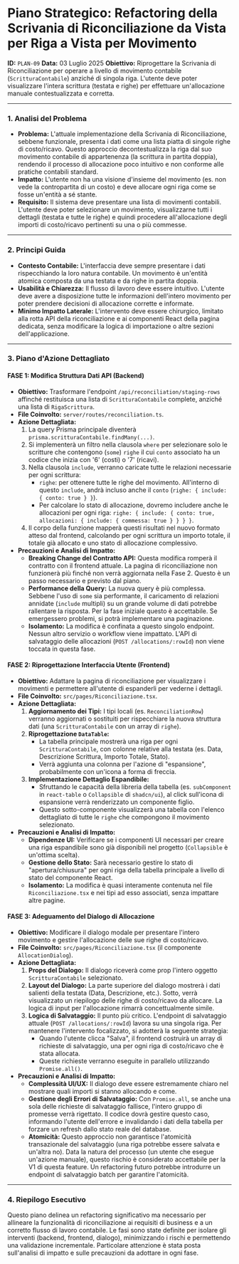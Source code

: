 # Piano Strategico: Refactoring della Scrivania di Riconciliazione da Vista per Riga a Vista per Movimento

**ID:** `PLAN-09`
**Data:** 03 Luglio 2025
**Obiettivo:** Riprogettare la Scrivania di Riconciliazione per operare a livello di movimento contabile (`ScritturaContabile`) anziché di singola riga. L'utente deve poter visualizzare l'intera scrittura (testata e righe) per effettuare un'allocazione manuale contestualizzata e corretta.

---

### **1. Analisi del Problema**

*   **Problema:** L'attuale implementazione della Scrivania di Riconciliazione, sebbene funzionale, presenta i dati come una lista piatta di singole righe di costo/ricavo. Questo approccio decontestualizza la riga dal suo movimento contabile di appartenenza (la scrittura in partita doppia), rendendo il processo di allocazione poco intuitivo e non conforme alle pratiche contabili standard.
*   **Impatto:** L'utente non ha una visione d'insieme del movimento (es. non vede la contropartita di un costo) e deve allocare ogni riga come se fosse un'entità a sé stante.
*   **Requisito:** Il sistema deve presentare una lista di movimenti contabili. L'utente deve poter selezionare un movimento, visualizzarne tutti i dettagli (testata e tutte le righe) e quindi procedere all'allocazione degli importi di costo/ricavo pertinenti su una o più commesse.

---

### **2. Principi Guida**

*   **Contesto Contabile:** L'interfaccia deve sempre presentare i dati rispecchiando la loro natura contabile. Un movimento è un'entità atomica composta da una testata e da righe in partita doppia.
*   **Usabilità e Chiarezza:** Il flusso di lavoro deve essere intuitivo. L'utente deve avere a disposizione tutte le informazioni dell'intero movimento per poter prendere decisioni di allocazione corrette e informate.
*   **Minimo Impatto Laterale:** L'intervento deve essere chirurgico, limitato alla rotta API della riconciliazione e ai componenti React della pagina dedicata, senza modificare la logica di importazione o altre sezioni dell'applicazione.

---

### **3. Piano d'Azione Dettagliato**

#### **FASE 1: Modifica Struttura Dati API (Backend)**

*   **Obiettivo:** Trasformare l'endpoint `/api/reconciliation/staging-rows` affinché restituisca una lista di `ScritturaContabile` complete, anziché una lista di `RigaScrittura`.
*   **File Coinvolto:** `server/routes/reconciliation.ts`.
*   **Azione Dettagliata:**
    1.  La query Prisma principale diventerà `prisma.scritturaContabile.findMany(...)`.
    2.  Si implementerà un filtro nella clausola `where` per selezionare solo le scritture che contengono (`some`) `righe` il cui `conto` associato ha un codice che inizia con '6' (costi) o '7' (ricavi).
    3.  Nella clausola `include`, verranno caricate tutte le relazioni necessarie per ogni scrittura:
        *   `righe`: per ottenere tutte le righe del movimento. All'interno di questo `include`, andrà incluso anche il `conto` (`righe: { include: { conto: true } }`).
        *   Per calcolare lo stato di allocazione, dovremo includere anche le allocazioni per ogni riga: `righe: { include: { conto: true, allocazioni: { include: { commessa: true } } } }`.
    4.  Il corpo della funzione mapperà questi risultati nel nuovo formato atteso dal frontend, calcolando per ogni scrittura un importo totale, il totale già allocato e uno stato di allocazione complessivo.
*   **Precauzioni e Analisi di Impatto:**
    *   **Breaking Change del Contratto API:** Questa modifica romperà il contratto con il frontend attuale. La pagina di riconciliazione non funzionerà più finché non verrà aggiornata nella Fase 2. Questo è un passo necessario e previsto dal piano.
    *   **Performance della Query:** La nuova query è più complessa. Sebbene l'uso di `some` sia performante, il caricamento di relazioni annidate (`include` multipli) su un grande volume di dati potrebbe rallentare la risposta. Per la fase iniziale questo è accettabile. Se emergessero problemi, si potrà implementare una paginazione.
    *   **Isolamento:** La modifica è confinata a questo singolo endpoint. Nessun altro servizio o workflow viene impattato. L'API di salvataggio delle allocazioni (`POST /allocations/:rowId`) non viene toccata in questa fase.

#### **FASE 2: Riprogettazione Interfaccia Utente (Frontend)**

*   **Obiettivo:** Adattare la pagina di riconciliazione per visualizzare i movimenti e permettere all'utente di espanderli per vederne i dettagli.
*   **File Coinvolto:** `src/pages/Riconciliazione.tsx`.
*   **Azione Dettagliata:**
    1.  **Aggiornamento dei Tipi:** I tipi locali (es. `ReconciliationRow`) verranno aggiornati o sostituiti per rispecchiare la nuova struttura dati (una `ScritturaContabile` con un array di `righe`).
    2.  **Riprogettazione `DataTable`:**
        *   La tabella principale mostrerà una riga per ogni `ScritturaContabile`, con colonne relative alla testata (es. Data, Descrizione Scrittura, Importo Totale, Stato).
        *   Verrà aggiunta una colonna per l'azione di "espansione", probabilmente con un'icona a forma di freccia.
    3.  **Implementazione Dettaglio Espandibile:**
        *   Sfruttando le capacità della libreria della tabella (es. `subComponent` in `react-table` o `Collapsible` di `shadcn/ui`), al click sull'icona di espansione verrà renderizzato un componente figlio.
        *   Questo sotto-componente visualizzerà una tabella con l'elenco dettagliato di tutte le `righe` che compongono il movimento selezionato.
*   **Precauzioni e Analisi di Impatto:**
    *   **Dipendenze UI:** Verificare se i componenti UI necessari per creare una riga espandibile sono già disponibili nel progetto (`Collapsible` è un'ottima scelta).
    *   **Gestione dello Stato:** Sarà necessario gestire lo stato di "apertura/chiusura" per ogni riga della tabella principale a livello di stato del componente React.
    *   **Isolamento:** La modifica è quasi interamente contenuta nel file `Riconciliazione.tsx` e nei tipi ad esso associati, senza impattare altre pagine.

#### **FASE 3: Adeguamento del Dialogo di Allocazione**

*   **Obiettivo:** Modificare il dialogo modale per presentare l'intero movimento e gestire l'allocazione delle sue righe di costo/ricavo.
*   **File Coinvolto:** `src/pages/Riconciliazione.tsx` (il componente `AllocationDialog`).
*   **Azione Dettagliata:**
    1.  **Props del Dialogo:** Il dialogo riceverà come prop l'intero oggetto `ScritturaContabile` selezionato.
    2.  **Layout del Dialogo:** La parte superiore del dialogo mostrerà i dati salienti della testata (Data, Descrizione, etc.). Sotto, verrà visualizzato un riepilogo delle righe di costo/ricavo da allocare. La logica di input per l'allocazione rimarrà concettualmente simile.
    3.  **Logica di Salvataggio:** Il punto più critico. L'endpoint di salvataggio attuale (`POST /allocations/:rowId`) lavora su una singola riga. Per mantenere l'intervento focalizzato, si adotterà la seguente strategia:
        *   Quando l'utente clicca "Salva", il frontend costruirà un array di richieste di salvataggio, una per ogni riga di costo/ricavo che è stata allocata.
        *   Queste richieste verranno eseguite in parallelo utilizzando `Promise.all()`.
*   **Precauzioni e Analisi di Impatto:**
    *   **Complessità UI/UX:** Il dialogo deve essere estremamente chiaro nel mostrare quali importi si stanno allocando e come.
    *   **Gestione degli Errori di Salvataggio:** Con `Promise.all`, se anche una sola delle richieste di salvataggio fallisce, l'intero gruppo di promesse verrà rigettato. Il codice dovrà gestire questo caso, informando l'utente dell'errore e invalidando i dati della tabella per forzare un refresh dallo stato reale del database.
    *   **Atomicità:** Questo approccio non garantisce l'atomicità transazionale del salvataggio (una riga potrebbe essere salvata e un'altra no). Data la natura del processo (un utente che esegue un'azione manuale), questo rischio è considerato accettabile per la V1 di questa feature. Un refactoring futuro potrebbe introdurre un endpoint di salvataggio batch per garantire l'atomicità.

---
### **4. Riepilogo Esecutivo**

Questo piano delinea un refactoring significativo ma necessario per allineare la funzionalità di riconciliazione ai requisiti di business e a un corretto flusso di lavoro contabile. Le fasi sono state definite per isolare gli interventi (backend, frontend, dialogo), minimizzando i rischi e permettendo una validazione incrementale. Particolare attenzione è stata posta sull'analisi di impatto e sulle precauzioni da adottare in ogni fase. 
